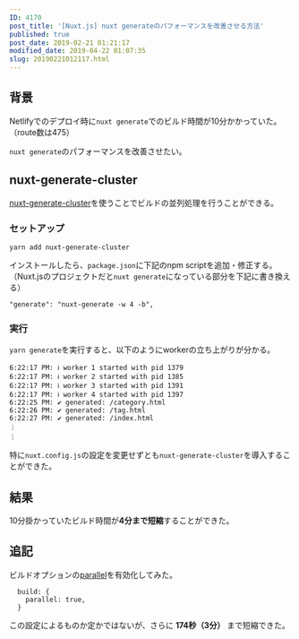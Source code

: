 ```yaml
---
ID: 4170
post_title: '[Nuxt.js] nuxt generateのパフォーマンスを改善させる方法'
published: true
post_date: 2019-02-21 01:21:17
modified_date: 2019-04-22 01:07:35
slug: 20190221012117.html
---
```

<h2>背景</h2>
<p>Netlifyでのデプロイ時に<code>nuxt generate</code>でのビルド時間が10分かかっていた。（route数は475）</p>
<p><code>nuxt generate</code>のパフォーマンスを改善させたい。</p>
<h2>nuxt-generate-cluster</h2>
<p><a href="https://github.com/nuxt-community/nuxt-generate-cluster">nuxt-generate-cluster</a>を使うことでビルドの並列処理を行うことができる。</p>
<h3>セットアップ</h3>
<pre><code>yarn add nuxt-generate-cluster
</code></pre>
<p>インストールしたら、<code>package.json</code>に下記のnpm scriptを追加・修正する。（Nuxt.jsのプロジェクトだと<code>nuxt generate</code>になっている部分を下記に書き換える）</p>
<pre><code>"generate": "nuxt-generate -w 4 -b",
</code></pre>
<h3>実行</h3>
<p><code>yarn generate</code>を実行すると、以下のようにworkerの立ち上がりが分かる。</p>
<pre><code>6:22:17 PM: ℹ worker 1 started with pid 1379 
6:22:17 PM: ℹ worker 2 started with pid 1385 
6:22:17 PM: ℹ worker 3 started with pid 1391 
6:22:17 PM: ℹ worker 4 started with pid 1397 
6:22:25 PM: ✔ generated: /category.html      
6:22:26 PM: ✔ generated: /tag.html           
6:22:27 PM: ✔ generated: /index.html         
︙
︙
</code></pre>
<p>特に<code>nuxt.config.js</code>の設定を変更せずとも<code>nuxt-generate-cluster</code>を導入することができた。</p>
<h2>結果</h2>
<p>10分掛かっていたビルド時間が<strong>4分まで短縮</strong>することができた。</p>
<h2>追記</h2>
<p>ビルドオプションの<a href="https://ja.nuxtjs.org/api/configuration-build/#parallel">parallel</a>を有効化してみた。</p>
<pre><code>  build: {
    parallel: true,
  }
</code></pre>
<p>この設定によるものか定かではないが、さらに <strong>174秒（3分）</strong> まで短縮できた。</p>